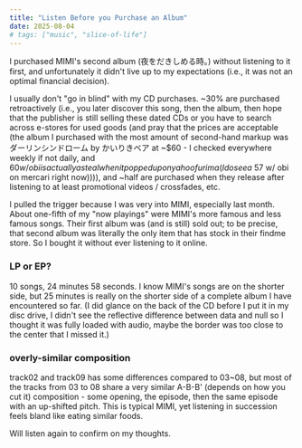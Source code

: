 ```yaml
---
title: "Listen Before you Purchase an Album"
date: 2025-08-04
# tags: ["music", "slice-of-life"]
---
```


I purchased MIMI's second album (夜をだきしめる時。) without listening to it first, and unfortunately it didn't live up to my expectations (i.e., it was not an optimal financial decision).

I usually don't "go in blind" with my CD purchases. ~30% are purchased retroactively (i.e., you later discover this song, then the album, then hope that the publisher is still selling these dated CDs or you have to search across e-stores for used goods (and pray that the prices are acceptable (the album I purchased with the most amount of second-hand markup was ダーリンシンドローム by かいりきベア at ~$60 - I checked everywhere weekly if not daily, and $60 w/ obi is actually a steal when it popped up on yahoo furima (I do see a ~$57 w/ obi on mercari right now)))), and ~half are purchased when they release after listening to at least promotional videos / crossfades, etc.

I pulled the trigger because I was very into MIMI, especially last month. About one-fifth of my "now playings" were MIMI's more famous and less famous songs. Their first album was (and is still) sold out; to be precise, that second album was literally the only item that has stock in their findme store. So I bought it without ever listening to it online.

### LP or EP?
10 songs, 24 minutes 58 seconds. I know MIMI's songs are on the shorter side, but 25 minutes is really on the shorter side of a complete album I have encountered so far. (I did glance on the back of the CD before I put it in my disc drive, I didn't see the reflective difference between data and null so I thought it was fully loaded with audio, maybe the border was too close to the center that I missed it.)

### overly-similar composition
track02 and track09 has some differences compared to 03~08, but most of the tracks from 03 to 08 share a very similar A-B-B' (depends on how you cut it) composition - some opening, the episode, then the same episode with an up-shifted pitch. This is typical MIMI, yet listening in succession feels bland like eating similar foods.

Will listen again to confirm on my thoughts.